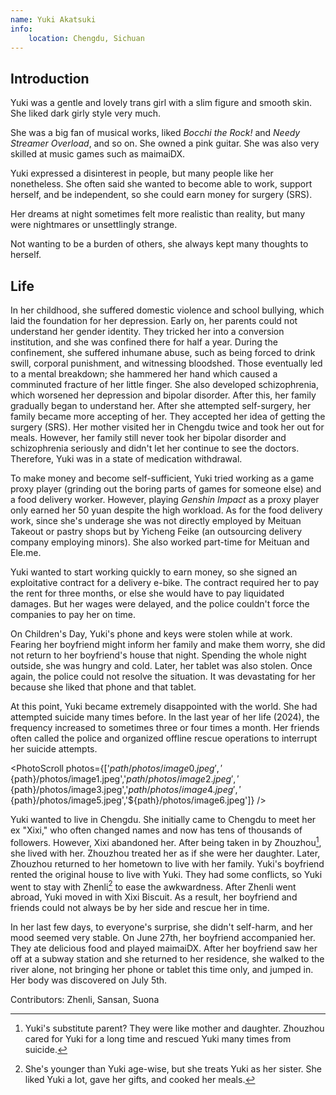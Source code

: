 ```yaml
---
name: Yuki Akatsuki
info:
    location: Chengdu, Sichuan
---
```


## Introduction

Yuki was a gentle and lovely trans girl with a slim figure and smooth skin.
She liked dark girly style very much.

She was a big fan of musical works, liked *Bocchi the Rock!* and *Needy Streamer Overload*, and so on.
She owned a pink guitar. She was also very skilled at music games such as maimaiDX.

Yuki expressed a disinterest in people, but many people like her nonetheless. She often said she wanted to become able to work, support herself, and be independent, so she could earn money for surgery (SRS).

Her dreams at night sometimes felt more realistic than reality, but many were nightmares or unsettlingly strange.

Not wanting to be a burden of others, she always kept many thoughts to herself.

## Life

In her childhood, she suffered domestic violence and school bullying, which laid the foundation for her depression.
Early on, her parents could not understand her gender identity. They tricked her into a conversion institution, and she was confined there for half a year.
During the confinement, she suffered inhumane abuse, such as being forced to drink swill, corporal punishment, and witnessing bloodshed.
Those eventually led to a mental breakdown; she hammered her hand which caused a comminuted fracture of her little finger.
She also developed schizophrenia, which worsened her depression and bipolar disorder.
After this, her family gradually began to understand her.
After she attempted self-surgery, her family became more accepting of her.
They accepted her idea of getting the surgery (SRS).
Her mother visited her in Chengdu twice and took her out for meals. However, her family still never took her bipolar disorder and schizophrenia seriously and didn't let her continue to see the doctors. 
Therefore, Yuki was in a state of medication withdrawal.

To make money and become self-sufficient, Yuki tried working as a game proxy player (grinding out the boring parts of games for someone else) and a food delivery worker.
However, playing *Genshin Impact* as a proxy player only earned her 50 yuan despite the high workload.
As for the food delivery work, since she's underage she was not directly employed by Meituan Takeout or pastry shops but by Yicheng Feike (an outsourcing delivery company employing minors).
She also worked part-time for Meituan and Ele.me.

Yuki wanted to start working quickly to earn money, so she signed an exploitative contract for a delivery e-bike.
The contract required her to pay the rent for three months, or else she would have to pay liquidated damages.
But her wages were delayed, and the police couldn't force the companies to pay her on time.

On Children's Day, Yuki's phone and keys were stolen while at work.
Fearing her boyfriend might inform her family and make them worry, she did not return to her boyfriend's house that night.
Spending the whole night outside, she was hungry and cold.
Later, her tablet was also stolen.
Once again, the police could not resolve the situation.
It was devastating for her because she liked that phone and that tablet.

At this point, Yuki became extremely disappointed with the world.
She had attempted suicide many times before.
In the last year of her life (2024), the frequency increased to sometimes three or four times a month.
Her friends often called the police and organized offline rescue operations to interrupt her suicide attempts.

<PhotoScroll photos={['${path}/photos/image0.jpeg','${path}/photos/image1.jpeg','${path}/photos/image2.jpeg','${path}/photos/image3.jpeg','${path}/photos/image4.jpeg','${path}/photos/image5.jpeg','${path}/photos/image6.jpeg']} />

Yuki wanted to live in Chengdu. She initially came to Chengdu to meet her ex "Xixi," who often changed names and now has tens of thousands of followers. However, Xixi abandoned her.
After being taken in by Zhouzhou[^1], she lived with her. Zhouzhou treated her as if she were her daughter.
Later, Zhouzhou returned to her hometown to live with her family.
Yuki's boyfriend rented the original house to live with Yuki.
They had some conflicts, so Yuki went to stay with Zhenli[^2] to ease the awkwardness.
After Zhenli went abroad, Yuki moved in with Xixi Biscuit.
As a result, her boyfriend and friends could not always be by her side and rescue her in time.

In her last few days, to everyone's surprise, she didn't self-harm, and her mood seemed very stable.
On June 27th, her boyfriend accompanied her. They ate delicious food and played maimaiDX.
After her boyfriend saw her off at a subway station and she returned to her residence, she walked to the river alone, not bringing her phone or tablet this time only, and jumped in.
Her body was discovered on July 5th.

Contributors: Zhenli, Sansan, Suona

[^1]: Yuki's substitute parent? They were like mother and daughter. Zhouzhou cared for Yuki for a long time and rescued Yuki many times from suicide.

[^2]: She's younger than Yuki age-wise, but she treats Yuki as her sister. She liked Yuki a lot, gave her gifts, and cooked her meals.
